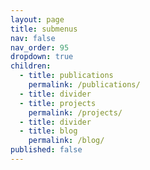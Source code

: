 ```yaml
---
layout: page
title: submenus
nav: false
nav_order: 95
dropdown: true
children:
  - title: publications
    permalink: /publications/
  - title: divider
  - title: projects
    permalink: /projects/
  - title: divider
  - title: blog
    permalink: /blog/
published: false
---
```

